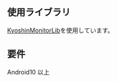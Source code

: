 ## 使用ライブラリ
[KyoshinMonitorLib](https://github.com/ingen084/KyoshinMonitorLib)を使用しています。

## 要件
Android10 以上
